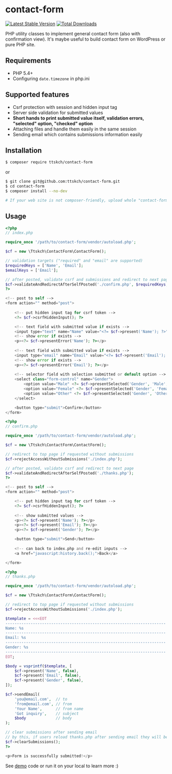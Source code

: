# contact-form

[![Latest Stable Version](https://poser.pugx.org/ttskch/contact-form/v/stable)](https://packagist.org/packages/ttskch/contact-form)
[![Total Downloads](https://poser.pugx.org/ttskch/contact-form/downloads)](https://packagist.org/packages/ttskch/contact-form)

PHP utility classes to implement general contact form (also with confirmation view). It's maybe useful to build contact form on WordPress or pure PHP site.

## Requirements

* PHP 5.4+
* Configuring `date.timezone` in php.ini

## Supported features

* Csrf protection with session and hidden input tag
* Server side validation for submitted values
* **Short hands to print submitted value itself, validation errors, "selected" option, "checked" option**
* Attaching files and handle them easily in the same session
* Sending email which contains submissions information easily

## Installation

```bash
$ composer require ttskch/contact-form
```

or

```bash
$ git clone git@github.com:ttskch/contact-form.git
$ cd contact-form
$ composer install --no-dev

# If your web site is not composer-friendly, upload whole "contact-form" directory by hand.
```

## Usage

```php
<?php
// index.php

require_once '/path/to/contact-form/vendor/autoload.php';

$cf = new \Ttskch\ContactForm\ContactForm();

// validation targets ("required" and "email" are supported)
$requiredKeys = ['Name', 'Email'];
$emailKeys = ['Email'];

// after posted, validate csrf and submissions and redirect to next page
$cf->validateAndRedirectAfterSelfPosted('./confirm.php', $requiredKeys, $emailKeys);
?>

<!-- post to self -->
<form action="" method="post">
    
    <!-- put hidden input tag for csrf token -->
    <?= $cf->csrfHiddenInput(); ?>

    <!-- text field with submitted value if exists -->
    <input type="text" name="Name" value="<?= $cf->present('Name'); ?>" required autofocus>
    <!-- show error if exists -->
    <p><?= $cf->presentError('Name'); ?></p>
    
    <!-- text field with submitted value if exists -->
    <input type="email" name="Email" value="<?= $cf->present('Email'); ?>" required>
    <!-- show error if exists -->
    <p><?= $cf->presentError('Email'); ?></p>
    
    <!-- selector field with selection submitted or default option -->
    <select class="form-control" name="Gender">
        <option value="Male" <?= $cf->presentSelected('Gender', 'Male', $default = true); ?>>Male</option>
        <option value="Female" <?= $cf->presentSelected('Gender', 'Female'); ?>>Female</option>
        <option value="Other" <?= $cf->presentSelected('Gender', 'Other'); ?>>Other</option>
    </select>

    <button type="submit">Confirm</button>
</form>
```

```php
<?php
// confirm.php

require_once '/path/to/contact-form/vendor/autoload.php';

$cf = new \Ttskch\ContactForm\ContactForm();

// redirect to top page if requested without submissions
$cf->rejectAccessWithoutSubmissions('./index.php');

// after posted, validate csrf and redirect to next page
$cf->validateAndRedirectAfterSelfPosted('./thanks.php');
?>

<!-- post to self -->
<form action="" method="post">

    <!-- put hidden input tag for csrf token -->
    <?= $cf->csrfHiddenInput(); ?>
    
    <!-- show submitted values -->
    <p><?= $cf->present('Name'); ?></p>
    <p><?= $cf->present('Email'); ?></p>
    <p><?= $cf->present('Gender'); ?></p>

    <button type="submit">Send</button>
    
    <!-- can back to index.php and re-edit inputs -->
    <a href="javascript:history.back();">Back</a>

</form>
```

```php
<?php
// thanks.php

require_once '/path/to/contact-form/vendor/autoload.php';

$cf = new \Ttskch\ContactForm\ContactForm();

// redirect to top page if requested without submissions
$cf->rejectAccessWithoutSubmissions('./index.php');

$template = <<<EOT
----------------------------------------------------------------------
Name: %s
----------------------------------------------------------------------
Email: %s
----------------------------------------------------------------------
Gender: %s
----------------------------------------------------------------------
EOT;

$body = vsprintf($template, [
    $cf->present('Name', false),
    $cf->present('Email', false),
    $cf->present('Gender', false),
]);

$cf->sendEmail(
    'you@email.com',  // to
    'from@email.com', // from
    'Your Name',      // from name
    'Got inquiry',    // subject
    $body             // body
);

// clear submissions after sending email
// by this, if users reload thanks.php after sending email they will be redirected to index.php 
$cf->clearSubmissions();
?>

<p>Form is successfully submitted!</p>
```

See [demo](demo) code or run it on your local to learn more :)

